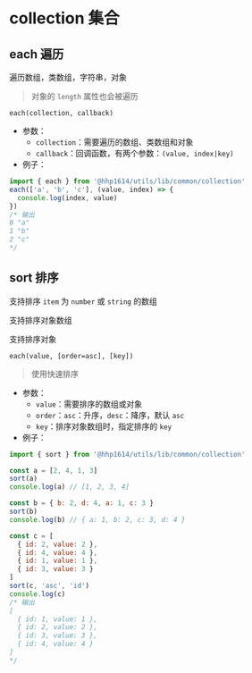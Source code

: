 # collection 集合

## each 遍历

遍历数组，类数组，字符串，对象

> 对象的 `length` 属性也会被遍历

```text
each(collection, callback)
```

- 参数：
    - `collection`：需要遍历的数组、类数组和对象
    - `callback`：回调函数，有两个参数：`(value, index|key)`
- 例子：
```js
import { each } from '@hhp1614/utils/lib/common/collection'
each(['a', 'b', 'c'], (value, index) => {
  console.log(index, value)
})
/* 输出
0 "a"
1 "b"
2 "c"
*/
```

## sort 排序

支持排序 `item` 为 `number` 或 `string` 的数组

支持排序对象数组

支持排序对象

```text
each(value, [order=asc], [key])
```

> 使用快速排序

- 参数：
    - `value`：需要排序的数组或对象
    - `order`：`asc`：升序，`desc`：降序，默认 `asc`
    - `key`：排序对象数组时，指定排序的 `key`
- 例子：
```js
import { sort } from '@hhp1614/utils/lib/common/collection'

const a = [2, 4, 1, 3]
sort(a)
console.log(a) // [1, 2, 3, 4]

const b = { b: 2, d: 4, a: 1, c: 3 }
sort(b)
console.log(b) // { a: 1, b: 2, c: 3, d: 4 }

const c = [
  { id: 2, value: 2 },
  { id: 4, value: 4 },
  { id: 1, value: 1 },
  { id: 3, value: 3 }
]
sort(c, 'asc', 'id')
console.log(c)
/* 输出
[
  { id: 1, value: 1 },
  { id: 2, value: 2 },
  { id: 3, value: 3 },
  { id: 4, value: 4 }
]
*/
```
